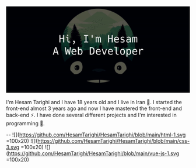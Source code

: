 ![](https://github.com/HesamTarighi/HesamTarighi/blob/main/banner.jpg)
<!-- ![](https://komarev.com/ghpvc/?username=your-github-username&color=green) -->

I'm Hesam Tarighi and I have 18 years old and I live in Iran 👦.
I started the front-end almost 3 years ago and now I have mastered the front-end and back-end ⚡.
I have done several different projects and I'm interested in programming 💫.

--
![](https://github.com/HesamTarighi/HesamTarighi/blob/main/html-1.svg =100x20)
![](https://github.com/HesamTarighi/HesamTarighi/blob/main/css-3.svg =100x20)
![](https://github.com/HesamTarighi/HesamTarighi/blob/main/vue-js-1.svg =100x20)
